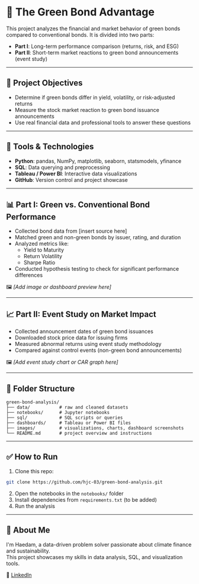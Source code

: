 # 🌱 The Green Bond Advantage

This project analyzes the financial and market behavior of green bonds compared to conventional bonds. It is divided into two parts:

- **Part I**: Long-term performance comparison (returns, risk, and ESG)
- **Part II**: Short-term market reactions to green bond announcements (event study)

---

## 📌 Project Objectives

- Determine if green bonds differ in yield, volatility, or risk-adjusted returns
- Measure the stock market reaction to green bond issuance announcements
- Use real financial data and professional tools to answer these questions

---

## 🧰 Tools & Technologies

- **Python**: pandas, NumPy, matplotlib, seaborn, statsmodels, yfinance
- **SQL**: Data querying and preprocessing
- **Tableau / Power BI**: Interactive data visualizations
- **GitHub**: Version control and project showcase

---

## 📊 Part I: Green vs. Conventional Bond Performance

- Collected bond data from [insert source here]
- Matched green and non-green bonds by issuer, rating, and duration
- Analyzed metrics like:
  - Yield to Maturity
  - Return Volatility
  - Sharpe Ratio
- Conducted hypothesis testing to check for significant performance differences

🖼️ *[Add image or dashboard preview here]*

---

## 📈 Part II: Event Study on Market Impact

- Collected announcement dates of green bond issuances
- Downloaded stock price data for issuing firms
- Measured abnormal returns using event study methodology
- Compared against control events (non-green bond announcements)

🖼️ *[Add event study chart or CAR graph here]*

---

## 📂 Folder Structure

```
green-bond-analysis/
├── data/           # raw and cleaned datasets
├── notebooks/      # Jupyter notebooks
├── sql/            # SQL scripts or queries
├── dashboards/     # Tableau or Power BI files
├── images/         # visualizations, charts, dashboard screenshots
└── README.md       # project overview and instructions
```

---

## ✅ How to Run

1. Clone this repo:

```bash
git clone https://github.com/hjc-03/green-bond-analysis.git
```


2. Open the notebooks in the `notebooks/` folder  
3. Install dependencies from `requirements.txt` (to be added)  
4. Run the analysis

---

## 🙋 About Me

I'm Haedam, a data-driven problem solver passionate about climate finance and sustainability.  
This project showcases my skills in data analysis, SQL, and visualization tools.

🔗 [LinkedIn](www.linkedin.com/in/haedam-cho-55a44a210)

